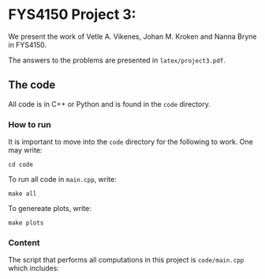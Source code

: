 # FYS4150 Project 3: 

We present the work of Vetle A. Vikenes, Johan M. Kroken and Nanna Bryne in FYS4150.

The answers to the problems are presented in `latex/project3.pdf`.

## The code

All code is in C++ or Python and is found in the `code` directory.

### How to run
It is important to move into the `code` directory for the following to work. One may write:
```
cd code
```
To run all code in `main.cpp`, write:
```
make all
```
To genereate plots, write:
```
make plots
```

### Content

The script that performs all computations in this project is `code/main.cpp` which includes:


